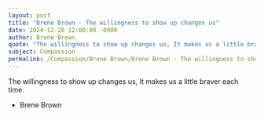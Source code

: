 ```yaml
---
layout: post
title: "Brene Brown - The willingness to show up changes us"
date: 2024-12-28 12:00:00 -0000
author: Brene Brown
quote: "The willingness to show up changes us, It makes us a little braver each time."
subject: Compassion
permalink: /Compassion/Brene Brown/Brene Brown - The willingness to show up changes us
---
```


The willingness to show up changes us, It makes us a little braver each time.

- Brene Brown
